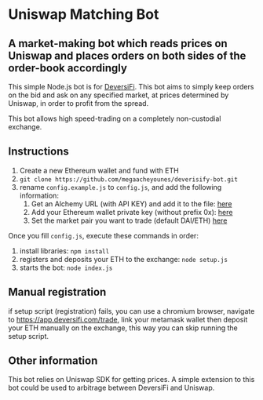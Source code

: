 # Uniswap Matching Bot

## A market-making bot which reads prices on Uniswap and places orders on both sides of the order-book accordingly

This simple Node.js bot is for [DeversiFi](https://www.deversifi.com). This bot aims to simply keep orders on the bid and ask on any specified market, at prices determined by Uniswap, in order to profit from the spread.

This bot allows high speed-trading on a completely non-custodial exchange.

## Instructions

1. Create a new Ethereum wallet and fund with ETH
2. `git clone https://github.com/megaacheyounes/deverisify-bot.git`
3. rename `config.example.js` to `config.js`, and add the following information:
    1. Get an Alchemy URL (with API KEY) and add it to the file: [here](https://github.com/megaacheyounes/deverisify-bot/blob/main/config.example.js#L5)
    2. Add your Ethereum wallet private key (without prefix 0x): [here](https://github.com/megaacheyounes/deverisify-bot/blob/main/config.example.js#L3)
    3. Set the market pair you want to trade (default DAI/ETH) [here](https://github.com/megaacheyounes/deverisify-bot/blob/main/config.example.js#L4)

Once you fill `config.js`, execute these commands in order:  

1. install libraries: `npm install`
2. registers and deposits your ETH to the exchange: `node setup.js`
3. starts the bot: `node index.js`

## Manual registration

if setup script (registration) fails, you can use a chromium browser, navigate to https://app.deversifi.com/trade, link your metamask wallet then deposit your ETH manually on the exchange, this way you can skip running the setup script.

## Other information

This bot relies on Uniswap SDK for getting prices. A simple extension to this bot could be used to arbitrage between DeversiFi and Uniswap.
